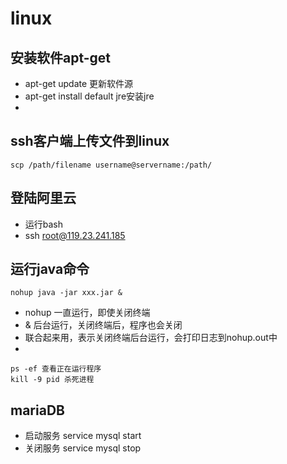 # linux
## 安装软件apt-get
* apt-get update 更新软件源
* apt-get install default jre安装jre
* 

## ssh客户端上传文件到linux
```
scp /path/filename username@servername:/path/
```
## 登陆阿里云
* 运行bash
* ssh root@119.23.241.185 

## 运行java命令
```
nohup java -jar xxx.jar &
```
* nohup 一直运行，即使关闭终端
* & 后台运行，关闭终端后，程序也会关闭
* 联合起来用，表示关闭终端后台运行，会打印日志到nohup.out中
* 
```
ps -ef 查看正在运行程序
kill -9 pid 杀死进程
```

## mariaDB
* 启动服务
  service mysql start
* 关闭服务
  service mysql stop

